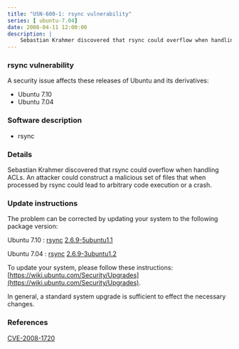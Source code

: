 ```yaml
---
title: "USN-600-1: rsync vulnerability"
series: [ ubuntu-7.04]
date: 2008-04-11 12:00:00
description: |
    Sebastian Krahmer discovered that rsync could overflow when handling ACLs. An attacker could construct a malicious set of files that when processed by rsync could lead to arbitrary code execution or a crash. 
--- 
```

 
### rsync vulnerability

A security issue affects these releases of Ubuntu and its derivatives:

* Ubuntu 7.10
* Ubuntu 7.04

### Software description

* rsync 

### Details

Sebastian Krahmer discovered that rsync could overflow when handling ACLs. An attacker could construct a malicious set of files that when processed by rsync could lead to arbitrary code execution or a crash. 

### Update instructions

The problem can be corrected by updating your system to the following package version:

Ubuntu 7.10
 : [rsync](https://launchpad.net/ubuntu/+source/rsync) <span> [2.6.9-5ubuntu1.1](https://launchpad.net/ubuntu/+source/rsync/2.6.9-5ubuntu1.1) </span> 

Ubuntu 7.04
 : [rsync](https://launchpad.net/ubuntu/+source/rsync) <span> [2.6.9-3ubuntu1.2](https://launchpad.net/ubuntu/+source/rsync/2.6.9-3ubuntu1.2) </span> 

To update your system, please follow these instructions: [https://wiki.ubuntu.com/Security/Upgrades](https://wiki.ubuntu.com/Security/Upgrades).

In general, a standard system upgrade is sufficient to effect the necessary changes. 

### References

 [CVE-2008-1720](http://people.ubuntu.com/~ubuntu-security/cve/CVE-2008-1720)
 

